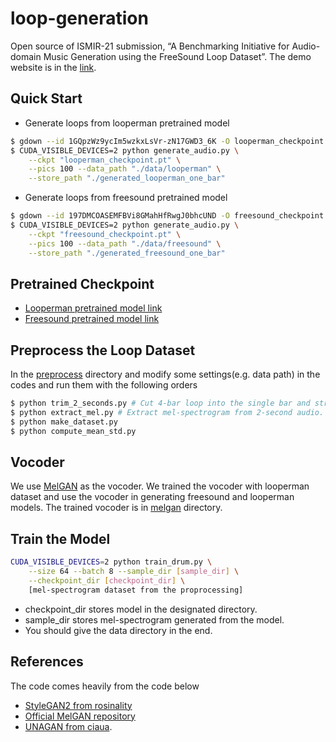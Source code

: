 # loop-generation
Open source of ISMIR-21 submission, “A Benchmarking Initiative for Audio-domain Music Generation using the FreeSound Loop Dataset”.
The demo website is in the [link](https://loopgen.github.io/).
## Quick Start
* Generate loops from looperman pretrained model
``` bash
$ gdown --id 1GQpzWz9ycIm5wzkxLsVr-zN17GWD3_6K -O looperman_checkpoint.pt
$ CUDA_VISIBLE_DEVICES=2 python generate_audio.py \
    --ckpt "looperman_checkpoint.pt" \
    --pics 100 --data_path "./data/looperman" \
    --store_path "./generated_looperman_one_bar"
``` 
* Generate loops from freesound pretrained model
``` bash
$ gdown --id 197DMCOASEMFBVi8GMahHfRwgJ0bhcUND -O freesound_checkpoint.pt 
$ CUDA_VISIBLE_DEVICES=2 python generate_audio.py \
    --ckpt "freesound_checkpoint.pt" \
    --pics 100 --data_path "./data/freesound" \
    --store_path "./generated_freesound_one_bar"
``` 
## Pretrained Checkpoint
* [Looperman pretrained model link](https://drive.google.com/file/d/1GQpzWz9ycIm5wzkxLsVr-zN17GWD3_6K/view?usp=sharing) 
* [Freesound pretrained model link](https://drive.google.com/file/d/197DMCOASEMFBVi8GMahHfRwgJ0bhcUND/view?usp=sharing)

## Preprocess the Loop Dataset
In the [preprocess](./preprocess) directory and modify some settings(e.g. data path) in the codes and run them with the following orders
``` bash
$ python trim_2_seconds.py # Cut 4-bar loop into the single bar and stretch them to 2 second.
$ python extract_mel.py # Extract mel-spectrogram from 2-second audio.
$ python make_dataset.py 
$ python compute_mean_std.py 
```
## Vocoder
We use [MelGAN][melgan] as the vocoder. We trained the vocoder with looperman dataset and use the vocoder in generating freesound and looperman models.
The trained vocoder is in [melgan](./melgan) directory.
## Train the Model
``` bash
CUDA_VISIBLE_DEVICES=2 python train_drum.py \
    --size 64 --batch 8 --sample_dir [sample_dir] \
    --checkpoint_dir [checkpoint_dir] \
    [mel-spectrogram dataset from the proprocessing]
```
* checkpoint_dir stores model in the designated directory.
* sample_dir stores mel-spectrogram generated from the model.
* You should give the data directory in the end.

## References
The code comes heavily from the code below
* [StyleGAN2 from rosinality][stylegan2]
* [Official MelGAN repository][melgan] 
* [UNAGAN from ciaua][unagan].


[stylegan2]: https://github.com/rosinality/stylegan2-pytorch
[unagan]: https://github.com/ciaua/unagan
[melgan]: https://github.com/descriptinc/melgan-neurips